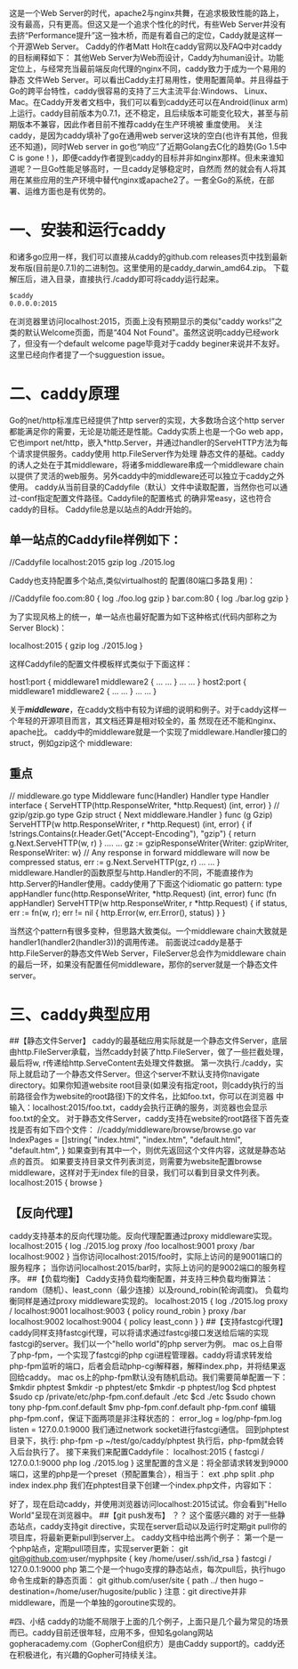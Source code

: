 
这是一个Web Server的时代，apache2与nginx共舞，在追求极致性能的路上，没有最高，只有更高。但这又是一个追求个性化的时代，有些Web Server并没有去挤“Performance提升”这一独木桥，而是有着自己的定位，Caddy就是这样一个开源Web Server。
Caddy的作者Matt Holt在caddy官网以及FAQ中对caddy的目标阐释如下： 其他Web Server为Web而设计，Caddy为human设计。功能定位上，与经常充当最前端反向代理的nginx不同，caddy致力于成为一个易用的静态 文件Web Server。可以看出Caddy主打易用性，使用配置简单。并且得益于Go的跨平台特性，caddy很容易的支持了三大主流平台:Windows、 Linux、Mac。在Caddy开发者文档中，我们可以看到caddy还可以在Android(linux arm)上运行。caddy目前版本为0.7.1，还不稳定，且后续版本可能变化较大，甚至与前期版本不兼容，因此作者目前不推荐caddy在生产环境被 重度使用。
关注caddy，是因为caddy填补了go在通用web server这块的空白(也许有其他，但我还不知道)，同时Web server in go也“响应”了近期Golang去C化的趋势(Go 1.5中C is gone！)，即便caddy作者提到caddy的目标并非如nginx那样。但未来谁知道呢？一旦Go性能足够高时，一旦caddy足够稳定时，自然而 然的就会有人将其用在某些应用的生产环境中替代nginx或apache2了。一套全Go的系统，在部署、运维方面也是有优势的。

# 一、安装和运行caddy
和诸多go应用一样，我们可以直接从caddy的github.com releases页中找到最新发布版(目前是0.7.1)的二进制包。这里使用的是caddy_darwin_amd64.zip。
下载解压后，进入目录，直接执行./caddy即可将caddy运行起来。

```
$caddy
0.0.0.0:2015
```

在浏览器里访问localhost:2015，页面上没有预期显示的类似"caddy works!”之类的默认Welcome页面，而是“404 Not Found"。虽然这说明caddy已经work了，但没有一个default welcome page毕竟对于caddy beginer来说并不友好。这里已经向作者提了一个sugguestion issue。

# 二、caddy原理
Go的net/http标准库已经提供了http server的实现，大多数场合这个http server都能满足你的需要，无论是功能还是性能。Caddy实质上也是一个Go web app，它也import net/http，嵌入*http.Server，并通过handler的ServeHTTP方法为每个请求提供服务。caddy使用 http.FileServer作为处理 静态文件的基础。caddy的诱人之处在于其middleware，将诸多middleware串成一个middleware chain以提供了灵活的web服务。另外caddy中的middleware还可以独立于caddy之外使用。
caddy从当前目录的Caddyfile（默认）文件中读取配置，当然你也可以通过-conf指定配置文件路径。Caddyfile的配置格式 的确非常easy，这也符合caddy的目标。
Caddyfile总是以站点的Addr开始的。

## 单一站点的Caddyfile样例如下：

//Caddyfile
localhost:2015
gzip
log ./2015.log


Caddy也支持配置多个站点,类似virtualhost的 配置(80端口多路复用)：

//Caddyfile
foo.com:80 {
    log ./foo.log
    gzip
}
bar.com:80 {
    log ./bar.log
    gzip
}

为了实现风格上的统一，单一站点也最好配置为如下这种格式(代码内部称之为    Server Block)：


localhost:2015 {
    gzip
    log ./2015.log
}


这样Caddyfile的配置文件模板样式类似于下面这样：

host1:port {
    middleware1
    middleware2 {
        … …
    }
    … …
}
host2:port {
    middleware1
    middleware2 {
        … …
    }
    … …
}




关于***middleware***，在caddy文档中有较为详细的说明和例子。对于caddy这样一个年轻的开源项目而言，其文档还算是相对较全的，虽 然现在还不能和nginx、 apache比。
caddy中的middleware就是一个实现了middleware.Handler接口的struct，例如gzip这个 middleware:

## 重点
// middleware.go
type Middleware func(Handler) Handler
type Handler interface {
        ServeHTTP(http.ResponseWriter, *http.Request) (int, error)
}
// gzip/gzip.go
type Gzip struct {
    Next middleware.Handler
}
func (g Gzip) ServeHTTP(w http.ResponseWriter, r *http.Request) (int, error) {
    if !strings.Contains(r.Header.Get("Accept-Encoding"), "gzip") {
        return g.Next.ServeHTTP(w, r)
    }
    …. …
    gz := gzipResponseWriter{Writer: gzipWriter, ResponseWriter: w}
    // Any response in forward middleware will now be compressed
    status, err := g.Next.ServeHTTP(gz, r)
    … …
}
middleware.Handler的函数原型与http.Handler的不同，不能直接作为http.Server的Handler使用。caddy使用了下面这个idiomatic go pattern:
type appHandler func(http.ResponseWriter, *http.Request) (int, error)
func (fn appHandler) ServeHTTP(w http.ResponseWriter, r *http.Request) {
    if status, err := fn(w, r); err != nil {
        http.Error(w, err.Error(), status)
    }
}


当然这个pattern有很多变种，但思路大致类似。一个middleware chain大致就是handler1(handler2(handler3))的调用传递。
前面说过caddy是基于http.FileServer的静态文件Web Server，FileServer总会作为middleware chain的最后一环，如果没有配置任何middleware，那你的server就是一个静态文件server。


# 三、caddy典型应用
##【静态文件Server】
caddy的最基础应用实际就是一个静态文件Server，底层由http.FileServer承载，当然caddy封装了http.FileServer，做了一些拦截处理，最后将w, r传递给http.ServeContent去处理文件数据。
第一次执行./caddy，实际上就启动了一个静态文件Server。但这个server不默认支持你navigate directory。如果你知道website root目录(如果没有指定root，则caddy执行的当前路径会作为website的root路径)下的文件名，比如foo.txt，你可以在浏览器 中输入：localhost:2015/foo.txt，caddy会执行正确的服务，浏览器也会显示foo.txt的全文。
对于静态文件Server，caddy支持在website的root路径下首先查找是否有如下四个文件：
//caddy/middleware/browse/browse.go
var IndexPages = []string{
    "index.html",
    "index.htm",
    "default.html",
    "default.htm",
}
如果查到有其中一个，则优先返回这个文件内容，这就是静态站点的首页。
如果要支持目录文件列表浏览，则需要为website配置browse middleware，这样对于无index file的目录，我们可以看到目录文件列表。
localhost:2015 {
    browse
}    
## 【反向代理】
caddy支持基本的反向代理功能。反向代理配置通过proxy middleware实现。
localhost:2015 {
    log ./2015.log
    proxy /foo localhost:9001
    proxy /bar localhost:9002
}
当你访问localhost:2015/foo时，实际上访问的是9001端口的服务程序；
当你访问localhost:2015/bar时，实际上访问的是9002端口的服务程序。
##【负载均衡】
Caddy支持负载均衡配置，并支持三种负载均衡算法：random（随机）、least_conn（最少连接）以及round_robin(轮询调度)。
负载均衡同样是通过proxy middleware实现的。
localhost:2015 {
    log ./2015.log
    proxy / localhost:9001 localhost:9003 {
        policy round_robin
    }
    proxy /bar localhost:9002 localhost:9004 {
        policy least_conn
    }
}
##【支持fastcgi代理】
caddy同样支持fastcgi代理，可以将请求通过fastcgi接口发送给后端的实现fastcgi的server。我们以一个"hello world"的php server为例。
mac os上自带了php-fpm，一个实现了fastcgi的php cgi进程管理器。caddy将请求转发给php-fpm监听的端口，后者会启动php-cgi解释器，解释index.php，并将结果返回给caddy。
mac os上的php-fpm默认没有随机启动。我们需要简单配置一下：
$mkdir phptest
$mkdir -p phptest/etc
$mkdir -p phptest/log
$cd phptest
$sudo cp /private/etc/php-fpm.conf.default ./etc
$cd ./etc
$sudo chown tony php-fpm.conf.default
$mv php-fpm.conf.default php-fpm.conf
编辑php-fpm.conf，保证下面两项是非注释状态的：
error_log = log/php-fpm.log
listen = 127.0.0.1:9000 
我们通过network socket进行fastcgi通信。
回到phptest目录下，执行:
php-fpm -p ~/test/go/caddy/phptest
执行后，php-fpm就会转入后台执行了。
接下来我们来配置Caddyfile：
localhost:2015 {
    fastcgi / 127.0.0.1:9000 php
    log ./2015.log
}
这里配置的含义是：将全部请求转发到9000端口，这里的php是一个preset（预配置集合），相当于：
ext   .php
split .php
index index.php
我们在phptest目录下创建一个index.php文件，内容如下：
<?php echo "Hello World\n"; ?>
好了，现在启动caddy，并使用浏览器访问localhost:2015试试。你会看到"Hello World"呈现在浏览器中。
##【git push发布】 ？？ 这个蛮感兴趣的
对于一些静态站点，caddy支持git directive，实现在server启动以及运行时定期git pull你的项目库，将最新更新pull到server上。
caddy文档中给出两个例子：
第一个是一个php站点，定期pull项目库，实现server更新：
git git@github.com:user/myphpsite {
    key /home/user/.ssh/id_rsa
}
fastcgi / 127.0.0.1:9000 php
第二个是一个hugo支撑的静态站点，每次pull后，执行hugo命令生成新的静态页面：
git github.com/user/site {
    path  ../
    then  hugo –destination=/home/user/hugosite/public
}
注意：git directive并非middleware，而是一个单独的goroutine实现的。

#四、小结
caddy的功能不局限于上面的几个例子，上面只是几个最为常见的场景而已。caddy目前还很年轻，应用不多，但知名golang网站 gopheracademy.com（GopherCon组织方）是由Caddy support的。caddy还在积极进化，有兴趣的Gopher可持续关注。
